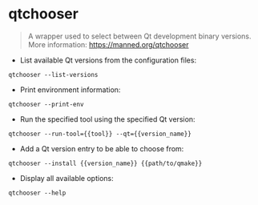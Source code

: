 # qtchooser

> A wrapper used to select between Qt development binary versions.
> More information: <https://manned.org/qtchooser>

- List available Qt versions from the configuration files:

`qtchooser --list-versions`

- Print environment information:

`qtchooser --print-env`

- Run the specified tool using the specified Qt version:

`qtchooser --run-tool={{tool}} --qt={{version_name}}`

- Add a Qt version entry to be able to choose from:

`qtchooser --install {{version_name}} {{path/to/qmake}}`

- Display all available options:

`qtchooser --help`
